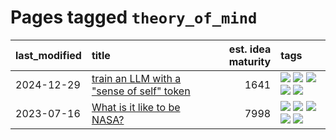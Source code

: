 # Pages tagged `theory_of_mind`

|last_modified|title|est. idea maturity|tags
|:---|:---|---:|:---|
|2024-12-29|[train an LLM with a "sense of self" token](../llm_sense_of_self.md)|1641|[![](https://img.shields.io/badge/tag-2hi4this-4ed36d)](../tags/2hi4this.md) [![](https://img.shields.io/badge/tag-ai_philosophy-e127da)](../tags/ai_philosophy.md) [![](https://img.shields.io/badge/tag-experimental-b25b5)](../tags/experimental.md) [![](https://img.shields.io/badge/tag-llm-496a1)](../tags/llm.md) [![](https://img.shields.io/badge/tag-theory_of_mind-a3a5e9)](../tags/theory_of_mind.md)|
|2023-07-16|[What is it like to be NASA?](../what_is_it_like_to_be_nasa.md)|7998|[![](https://img.shields.io/badge/tag-disunity_of_identity-34720)](../tags/disunity_of_identity.md) [![](https://img.shields.io/badge/tag-organization_as_entity-db71cb)](../tags/organization_as_entity.md) [![](https://img.shields.io/badge/tag-philosophy-71e862)](../tags/philosophy.md) [![](https://img.shields.io/badge/tag-society_of_mind-ad342b)](../tags/society_of_mind.md) [![](https://img.shields.io/badge/tag-theory_of_mind-a3a5e9)](../tags/theory_of_mind.md)|